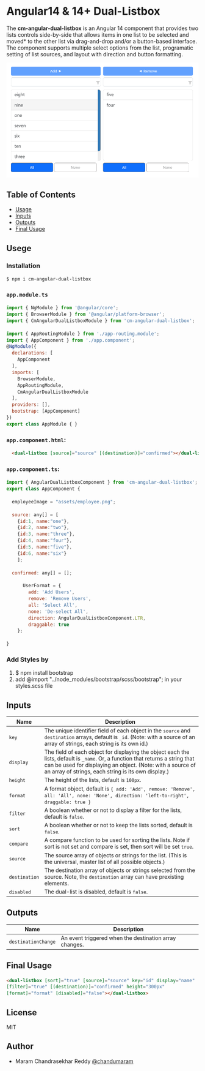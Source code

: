 # Angular14 & 14+ Dual-Listbox 

The **cm-angular-dual-listbox** is an Angular 14 component that provides two lists controls side-by-side that allows items in one list to be selected and moved* to the other list via drag-and-drop and/or a button-based interface. 
The component supports multiple select options from the list, programatic setting of list sources, and layout with direction and button formatting.

<!-- A [working demo](http://czeckd.github.io/angular-dual-listbox/) shows the dual listbox in action.

\* Technically, the dual-list component does not move items from one array to another. Rather it makes a copy from the source array of the item and adds it to the destination array, or removes it from the destination array. Thus, the source array is a master list of all available item and the destintion array is a list of items that have been selected from the master list. Therefore, in order for an item to be in the destination array it must also exist in the source array. -->

![Dual ListBox](https://github.com/chandumaram/dual-listbox/blob/master/src/assets/dual-listbox.png)


## Table of Contents

 * [Usage](#usage)
 * [Inputs](#inputs)
 * [Outputs](#outputs)
 * [Final Usage](#final-usage)


## Usege

### Installation
```
$ npm i cm-angular-dual-listbox 
```

### `app.module.ts`
```js
import { NgModule } from '@angular/core';
import { BrowserModule } from '@angular/platform-browser';
import { CmAngularDualListboxModule } from 'cm-angular-dual-listbox';

import { AppRoutingModule } from './app-routing.module';
import { AppComponent } from './app.component';
@NgModule({
  declarations: [
    AppComponent
  ],
  imports: [
    BrowserModule,
    AppRoutingModule,
    CmAngularDualListboxModule
  ],
  providers: [],
  bootstrap: [AppComponent]
})
export class AppModule { }
```

### `app.component.html`:
```html
  <dual-listbox [source]="source" [(destination)]="confirmed"></dual-listbox>
```

### `app.component.ts`:
```js
import { AngularDualListboxComponent } from 'cm-angular-dual-listbox';
export class AppComponent {

  employeeImage = "assets/employee.png";

  source: any[] = [
    {id:1, name:"one"},
    {id:2, name:"two"},
    {id:3, name:"three"},
    {id:4, name:"four"},
    {id:5, name:"five"},
    {id:6, name:"six"}
    ];

  confirmed: any[] = [];

      UserFormat = {
        add: 'Add Users',
        remove: 'Remove Users',
        all: 'Select All',
        none: 'De-select All',
        direction: AngularDualListboxComponent.LTR,
        draggable: true
    };

}
```

### Add Styles by

1. $ npm install bootstrap
2. add  @import "../node_modules/bootstrap/scss/bootstrap"; in your styles.scss file


## Inputs

| Name | Description
|---|---|
|`key`| The unique identifier field of each object in the `source` and `destination` arrays, default is ``_id``. (Note: with a source of an array of strings, each string is its own id.)
|`display`| The field of each object for displaying the object each the lists, default is ``_name``. Or, a function that returns a string that can be used for displaying an object. (Note: with a source of an array of strings, each string is its own display.)
|`height`| The height of the lists, default is ``100px``.
|`format`| A format object, default is ``{ add: 'Add', remove: 'Remove', all: 'All', none: 'None', direction: 'left-to-right', draggable: true }``
|`filter`| A boolean whether or not to display a filter for the lists, default is ``false``. 
|`sort`| A boolean whether or not to keep the lists sorted, default is ``false``.
|`compare`| A compare function to be used for sorting the lists. Note if sort is not set and compare is set, then sort will be set ``true``.
|`source`| The source array of objects or strings for the list. (This is the universal, master list of all possible objects.)
|`destination`| The destination array of objects or strings selected from the source. Note, the ``destination`` array can have prexisting elements.
|`disabled`| The dual-list is disabled, default is ``false``.


## Outputs

|Name | Description
|---|---|
|`destinationChange`| An event triggered when the destination array changes.

## Final Usage

```html
<dual-listbox [sort]="true" [source]="source" key="id" display="name"
[filter]="true" [(destination)]="confirmed" height="300px"
[format]="format" [disabled]="false"></dual-listbox>
```

<!-- See also the [basic-dual-list-demo](https://github.com/czeckd/basic-dual-listbox-demo) for a sample project using this module. Note that the default component uses Bootstrap 3 for styling and so the bootstrap.css would need to be included in the project for it to be styled correctly. That said, the styles can be overriden with your own style sheet or fully customized by extending the `DualListComponent` and providing a new template. For more details, see the section on **Extending** below. -->

## License
MIT

## Author
- Maram Chandrasekhar Reddy [@chandumaram](https://github.com/chandumaram)
